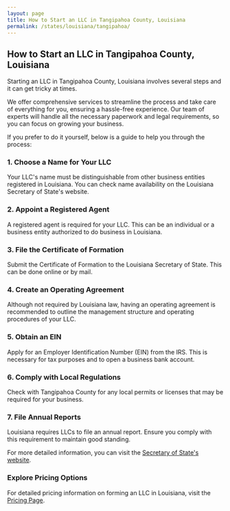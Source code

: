 ```yaml
---
layout: page
title: How to Start an LLC in Tangipahoa County, Louisiana
permalink: /states/louisiana/tangipahoa/
---
```


<h2>How to Start an LLC in Tangipahoa County, Louisiana</h2>

<p>Starting an LLC in Tangipahoa County, Louisiana involves several steps and it can get tricky at times.</p>

<p>We offer comprehensive services to streamline the process and take care of everything for you, ensuring a hassle-free experience. Our team of experts will handle all the necessary paperwork and legal requirements, so you can focus on growing your business.</p>

<p>If you prefer to do it yourself, below is a guide to help you through the process:</p>

<h3>1. Choose a Name for Your LLC</h3>
<p>Your LLC's name must be distinguishable from other business entities registered in Louisiana. You can check name availability on the Louisiana Secretary of State's website.</p>

<h3>2. Appoint a Registered Agent</h3>
<p>A registered agent is required for your LLC. This can be an individual or a business entity authorized to do business in Louisiana.</p>

<h3>3. File the Certificate of Formation</h3>
<p>Submit the Certificate of Formation to the Louisiana Secretary of State. This can be done online or by mail.</p>

<h3>4. Create an Operating Agreement</h3>
<p>Although not required by Louisiana law, having an operating agreement is recommended to outline the management structure and operating procedures of your LLC.</p>

<h3>5. Obtain an EIN</h3>
<p>Apply for an Employer Identification Number (EIN) from the IRS. This is necessary for tax purposes and to open a business bank account.</p>

<h3>6. Comply with Local Regulations</h3>
<p>Check with Tangipahoa County for any local permits or licenses that may be required for your business.</p>

<h3>7. File Annual Reports</h3>
<p>Louisiana requires LLCs to file an annual report. Ensure you comply with this requirement to maintain good standing.</p>

<p>For more detailed information, you can visit the <a href="https://www.sos.louisiana.gov/">Secretary of State's website</a>.</p>

<h3>Explore Pricing Options</h3>
<p>For detailed pricing information on forming an LLC in Louisiana, visit the <a href="{ '/new-pricing/' | relative_url }">Pricing Page</a>.</p>
